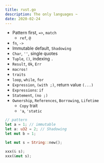 ```yaml
---
title: rust.go
description: The only languages ~
date: 2020-02-24
---
```


* Pattern first, `=>`, `match`
  - `ref`, `@`
* `fn`, `->`
* Immutable default, `Shadowing`
* `Char`, `''`, single quotes
* `Tuple`, `()`, indexing `.`
* `Result`, `Ok`, `Err`
* `macros!`
* `traits`
* `loop`, `while`, `for`
* `Expression`, `(with ;)`, return value `(...)`
* `Expressions`: `if`
* `Statement`, `(no ;)`
* `Ownership`, `References`, `Borrowing`, `Lifetime`
  - `Copy` trait
  - `'a`, `'static`

```rust
// pattern
let a = 1; // immutable
let a: u32 = 2; // Shadowing
let mut b = 1;

let mut s = String::new();

xxx(& s);
xxx(&mut s);
```
